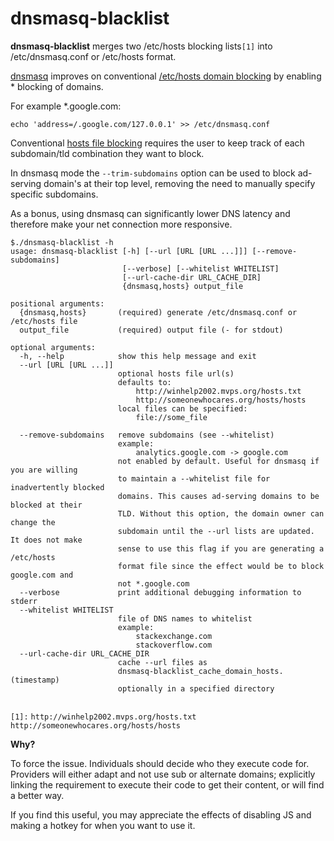 # dnsmasq-blacklist

**dnsmasq-blacklist** merges two /etc/hosts blocking lists```[1]``` into /etc/dnsmasq.conf or /etc/hosts format.

[dnsmasq](https://wiki.gentoo.org/wiki/Dnsmasq) improves on conventional [/etc/hosts domain blocking](http://winhelp2002.mvps.org/hosts.htm) by enabling * blocking of domains.

For example *.google.com:

```
echo 'address=/.google.com/127.0.0.1' >> /etc/dnsmasq.conf
```

Conventional [hosts file blocking](http://winhelp2002.mvps.org/hosts.htm) requires the user to keep track of each subdomain/tld combination they want to block.

In dnsmasq mode the `--trim-subdomains` option can be used to block ad-serving domain's at their top level, removing the need to manually specify specific subdomains.

As a bonus, using dnsmasq can significantly lower DNS latency and therefore make your net connection more responsive.

```
$./dnsmasq-blacklist -h
usage: dnsmasq-blacklist [-h] [--url [URL [URL ...]]] [--remove-subdomains]
                         [--verbose] [--whitelist WHITELIST]
                         [--url-cache-dir URL_CACHE_DIR]
                         {dnsmasq,hosts} output_file

positional arguments:
  {dnsmasq,hosts}       (required) generate /etc/dnsmasq.conf or /etc/hosts file
  output_file           (required) output file (- for stdout)

optional arguments:
  -h, --help            show this help message and exit
  --url [URL [URL ...]]
                        optional hosts file url(s)
                        defaults to:
                            http://winhelp2002.mvps.org/hosts.txt
                            http://someonewhocares.org/hosts/hosts
                        local files can be specified:
                            file://some_file
                         
  --remove-subdomains   remove subdomains (see --whitelist)
                        example:
                            analytics.google.com -> google.com
                        not enabled by default. Useful for dnsmasq if you are willing
                        to maintain a --whitelist file for inadvertently blocked
                        domains. This causes ad-serving domains to be blocked at their
                        TLD. Without this option, the domain owner can change the
                        subdomain until the --url lists are updated. It does not make
                        sense to use this flag if you are generating a /etc/hosts
                        format file since the effect would be to block google.com and
                        not *.google.com
  --verbose             print additional debugging information to stderr
  --whitelist WHITELIST
                        file of DNS names to whitelist
                        example:
                            stackexchange.com
                            stackoverflow.com
  --url-cache-dir URL_CACHE_DIR
                        cache --url files as
                        dnsmasq-blacklist_cache_domain_hosts.(timestamp)
                        optionally in a specified directory
                         
```

`[1]:`
 `http://winhelp2002.mvps.org/hosts.txt`
 `http://someonewhocares.org/hosts/hosts`


**Why?**

To force the issue. Individuals should decide who they execute code for. Providers will either adapt and not use sub or alternate domains; explicitly linking the requirement to execute their code to get their content, or will find a better way.

If you find this useful, you may appreciate the effects of disabling JS and making a hotkey for when you want to use it.
